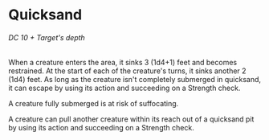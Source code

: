 # Quicksand

###### DC 10 + Target's depth

When a creature enters the area, it sinks 3 (1d4+1) feet and becomes restrained. At the start of each of the creature's turns, it sinks another 2 (1d4) feet. As long as the creature isn't completely submerged in quicksand, it can escape by using its action and succeeding on a Strength check.

A creature fully submerged is at risk of suffocating.

A creature can pull another creature within its reach out of a quicksand pit by using its action and succeeding on a Strength check.